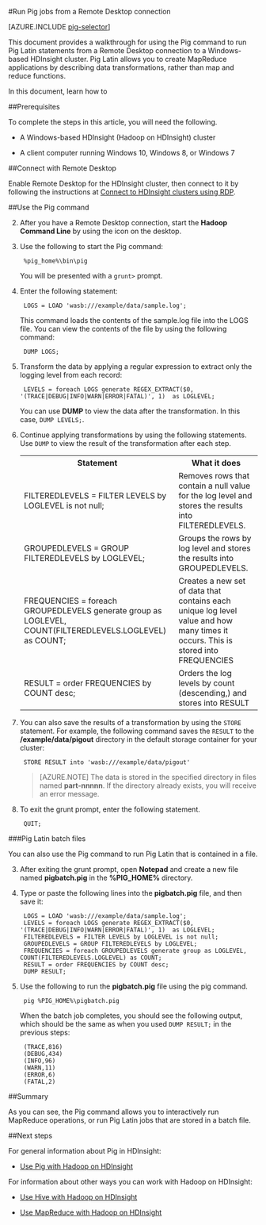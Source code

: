 <properties
   pageTitle="Use Hadoop Pig with Remote Desktop in HDInsight | Microsoft Azure"
   description="Learn how to use the Pig command to run Pig Latin statements from a Remote Desktop connection to a Windows-based Hadoop cluster in HDInsight."
   services="hdinsight"
   documentationCenter=""
   authors="Blackmist"
   manager="paulettm"
   editor="cgronlun"
	tags="azure-portal"/>

<tags
   ms.service="hdinsight"
   ms.devlang="na"
   ms.topic="article"
   ms.tgt_pltfrm="na"
   ms.workload="big-data"
   ms.date="04/22/2016"
   ms.author="larryfr"/>

#Run Pig jobs from a Remote Desktop connection

[AZURE.INCLUDE [pig-selector](../../includes/hdinsight-selector-use-pig.md)]

This document provides a walkthrough for using the Pig command to run Pig Latin statements from a Remote Desktop connection to a Windows-based HDInsight cluster. Pig Latin allows you to create MapReduce applications by describing data transformations, rather than map and reduce functions.

In this document, learn how to

##<a id="prereq"></a>Prerequisites

To complete the steps in this article, you will need the following.

* A Windows-based HDInsight (Hadoop on HDInsight) cluster

* A client computer running Windows 10, Windows 8, or Windows 7

##<a id="connect"></a>Connect with Remote Desktop

Enable Remote Desktop for the HDInsight cluster, then connect to it by following the instructions at [Connect to HDInsight clusters using RDP](hdinsight-administer-use-management-portal.md#rdp).

##<a id="pig"></a>Use the Pig command

2. After you have a Remote Desktop connection, start the **Hadoop Command Line** by using the icon on the desktop.

2. Use the following to start the Pig command:

		%pig_home%\bin\pig

	You will be presented with a `grunt>` prompt.

3. Enter the following statement:

		LOGS = LOAD 'wasb:///example/data/sample.log';

	This command loads the contents of the sample.log file into the LOGS file. You can view the contents of the file by using the following command:

		DUMP LOGS;

4. Transform the data by applying a regular expression to extract only the logging level from each record:

		LEVELS = foreach LOGS generate REGEX_EXTRACT($0, '(TRACE|DEBUG|INFO|WARN|ERROR|FATAL)', 1)  as LOGLEVEL;

	You can use **DUMP** to view the data after the transformation. In this case, `DUMP LEVELS;`.

5. Continue applying transformations by using the following statements. Use `DUMP` to view the result of the transformation after each step.

	<table>
	<tr>
	<th>Statement</th><th>What it does</th>
	</tr>
	<tr>
	<td>FILTEREDLEVELS = FILTER LEVELS by LOGLEVEL is not null;</td><td>Removes rows that contain a null value for the log level and stores the results into FILTEREDLEVELS.</td>
	</tr>
	<tr>
	<td>GROUPEDLEVELS = GROUP FILTEREDLEVELS by LOGLEVEL;</td><td>Groups the rows by log level and stores the results into GROUPEDLEVELS.</td>
	</tr>
	<tr>
	<td>FREQUENCIES = foreach GROUPEDLEVELS generate group as LOGLEVEL, COUNT(FILTEREDLEVELS.LOGLEVEL) as COUNT;</td><td>Creates a new set of data that contains each unique log level value and how many times it occurs. This is stored into FREQUENCIES</td>
	</tr>
	<tr>
	<td>RESULT = order FREQUENCIES by COUNT desc;</td><td>Orders the log levels by count (descending,) and stores into RESULT</td>
	</tr>
	</table>

6. You can also save the results of a transformation by using the `STORE` statement. For example, the following command saves the `RESULT` to the **/example/data/pigout** directory in the default storage container for your cluster:

		STORE RESULT into 'wasb:///example/data/pigout'

	> [AZURE.NOTE] The data is stored in the specified directory in files named **part-nnnnn**. If the directory already exists, you will receive an error message.

7. To exit the grunt prompt, enter the following statement.

		QUIT;

###Pig Latin batch files

You can also use the Pig command to run Pig Latin that is contained in a file.

3. After exiting the grunt prompt, open **Notepad** and create a new file named **pigbatch.pig** in the **%PIG_HOME%** directory.

4. Type or paste the following lines into the **pigbatch.pig** file, and then save it:

		LOGS = LOAD 'wasb:///example/data/sample.log';
		LEVELS = foreach LOGS generate REGEX_EXTRACT($0, '(TRACE|DEBUG|INFO|WARN|ERROR|FATAL)', 1)  as LOGLEVEL;
		FILTEREDLEVELS = FILTER LEVELS by LOGLEVEL is not null;
		GROUPEDLEVELS = GROUP FILTEREDLEVELS by LOGLEVEL;
		FREQUENCIES = foreach GROUPEDLEVELS generate group as LOGLEVEL, COUNT(FILTEREDLEVELS.LOGLEVEL) as COUNT;
		RESULT = order FREQUENCIES by COUNT desc;
		DUMP RESULT;

5. Use the following to run the **pigbatch.pig** file using the pig command.

		pig %PIG_HOME%\pigbatch.pig

	When the batch job completes, you should see the following output, which should be the same as when you used `DUMP RESULT;` in the previous steps:

		(TRACE,816)
		(DEBUG,434)
		(INFO,96)
		(WARN,11)
		(ERROR,6)
		(FATAL,2)

##<a id="summary"></a>Summary

As you can see, the Pig command allows you to interactively run MapReduce operations, or run Pig Latin jobs that are stored in a batch file.

##<a id="nextsteps"></a>Next steps

For general information about Pig in HDInsight:

* [Use Pig with Hadoop on HDInsight](hdinsight-use-pig.md)

For information about other ways you can work with Hadoop on HDInsight:

* [Use Hive with Hadoop on HDInsight](hdinsight-use-hive.md)

* [Use MapReduce with Hadoop on HDInsight](hdinsight-use-mapreduce.md)
